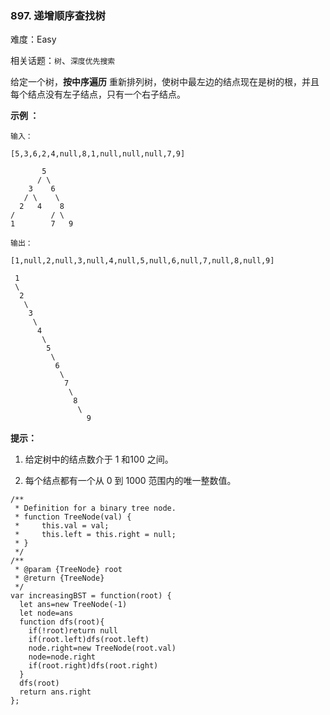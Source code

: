 ### 897. 递增顺序查找树

难度：Easy

相关话题：`树`、`深度优先搜索`

给定一个树，**按中序遍历** 重新排列树，使树中最左边的结点现在是树的根，并且每个结点没有左子结点，只有一个右子结点。







**示例 ：** 



```
输入：

[5,3,6,2,4,null,8,1,null,null,null,7,9]

       5
      / \
    3    6
   / \    \
  2   4    8
/        / \ 
1        7   9

输出：

[1,null,2,null,3,null,4,null,5,null,6,null,7,null,8,null,9]

 1
 \
  2
   \
    3
     \
      4
       \
        5
         \
          6
           \
            7
             \
              8
               \
                 9  
```






**提示：** 




1. 给定树中的结点数介于 1 和100 之间。

2. 每个结点都有一个从 0 到 1000 范围内的唯一整数值。




```
/**
 * Definition for a binary tree node.
 * function TreeNode(val) {
 *     this.val = val;
 *     this.left = this.right = null;
 * }
 */
/**
 * @param {TreeNode} root
 * @return {TreeNode}
 */
var increasingBST = function(root) {
  let ans=new TreeNode(-1)
  let node=ans
  function dfs(root){
    if(!root)return null
    if(root.left)dfs(root.left)
    node.right=new TreeNode(root.val)
    node=node.right
    if(root.right)dfs(root.right)
  }
  dfs(root)
  return ans.right
};
```

